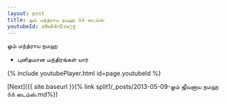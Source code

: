 ```yaml
---
layout: post
title: ஓம் மந்த்ராய நமஹ ௧௧ டைம்ஸ்
youtubeId: a0w64nEswjg
---
```

 
 
 ஓம் மந்த்ராய நமஹ  
 
 -  புனிதமான மந்திரங்கள் யார் 
 
  
 
  
 
 
 
 
 
 


{% include youtubePlayer.html id=page.youtubeId %}
 
[Next]({{ site.baseurl }}{% link  split1/_posts/2013-05-09-ஓம் ஜீவனாய நமஹ ௧௧ டைம்ஸ்.md%})
 
